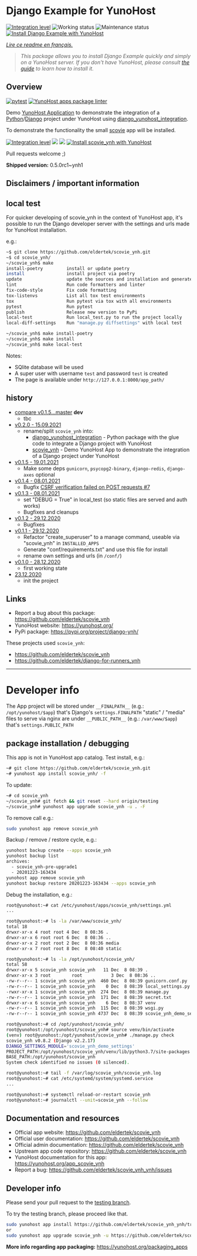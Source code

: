 <!--
N.B.: This README was automatically generated by https://github.com/YunoHost/apps/tree/master/tools/README-generator
It shall NOT be edited by hand.
-->

# Django Example for YunoHost

[![Integration level](https://dash.yunohost.org/integration/scovie_ynh.svg)](https://dash.yunohost.org/appci/app/scovie_ynh) ![Working status](https://ci-apps.yunohost.org/ci/badges/scovie_ynh.status.svg) ![Maintenance status](https://ci-apps.yunohost.org/ci/badges/scovie_ynh.maintain.svg)  
[![Install Django Example with YunoHost](https://install-app.yunohost.org/install-with-yunohost.svg)](https://install-app.yunohost.org/?app=scovie_ynh)

*[Lire ce readme en français.](./README_fr.md)*

> *This package allows you to install Django Example quickly and simply on a YunoHost server.
If you don't have YunoHost, please consult [the guide](https://yunohost.org/#/install) to learn how to install it.*

## Overview

[![pytest](https://github.com/eldertek/scovie_ynh/actions/workflows/pytest.yml/badge.svg)](https://github.com/eldertek/scovie_ynh/actions/workflows/pytest.yml) [![YunoHost apps package linter](https://github.com/eldertek/scovie_ynh/actions/workflows/package_linter.yml/badge.svg)](https://github.com/eldertek/scovie_ynh/actions/workflows/package_linter.yml)

Demo [YunoHost Application](https://install-app.yunohost.org/?app=scovie_ynh) to demonstrate the integration of a [Python](https://www.python.org/)/[Django](https://www.djangoproject.com/) project under YunoHost using [django_yunohost_integration](https://github.com/eldertek/django_yunohost_integration).

To demonstrate the functionality the small [scovie](https://github.com/eldertek/scovie) app will be installed.

[![Integration level](https://dash.yunohost.org/integration/scovie_ynh.svg)](https://dash.yunohost.org/appci/app/scovie_ynh) ![](https://ci-apps.yunohost.org/ci/badges/scovie_ynh.status.svg) ![](https://ci-apps.yunohost.org/ci/badges/scovie_ynh.maintain.svg)
[![Install scovie_ynh with YunoHost](https://install-app.yunohost.org/install-with-yunohost.svg)](https://install-app.yunohost.org/?app=scovie_ynh)


Pull requests welcome ;)


**Shipped version:** 0.5.0rc1~ynh1
## Disclaimers / important information

## local test

For quicker developing of scovie_ynh in the context of YunoHost app,
it's possible to run the Django developer server with the settings
and urls made for YunoHost installation.

e.g.:
```bash
~$ git clone https://github.com/eldertek/scovie_ynh.git
~$ cd scovie_ynh/
~/scovie_ynh$ make
install-poetry         install or update poetry
install                install project via poetry
update                 update the sources and installation and generate "conf/requirements.txt"
lint                   Run code formatters and linter
fix-code-style         Fix code formatting
tox-listenvs           List all tox test environments
tox                    Run pytest via tox with all environments
pytest                 Run pytest
publish                Release new version to PyPi
local-test             Run local_test.py to run the project locally
local-diff-settings    Run "manage.py diffsettings" with local test

~/scovie_ynh$ make install-poetry
~/scovie_ynh$ make install
~/scovie_ynh$ make local-test
```

Notes:

* SQlite database will be used
* A super user with username `test` and password `test` is created
* The page is available under `http://127.0.0.1:8000/app_path/`


## history

* [compare v0.1.5...master](https://github.com/eldertek/scovie_ynh/compare/v0.2.0...master) **dev**
  * tbc
* [v0.2.0 - 15.09.2021](https://github.com/eldertek/scovie_ynh/compare/v0.1.5...v0.2.0)
  * rename/split `scovie_ynh` into:
    * [django_yunohost_integration](https://github.com/jedie/django_yunohost_integration) - Python package with the glue code to integrate a Django project with YunoHost
    * [scovie_ynh](https://github.com/eldertek/scovie_ynh) - Demo YunoHost App to demonstrate the integration of a Django project under YunoHost
* [v0.1.5 - 19.01.2021](https://github.com/eldertek/scovie_ynh/compare/v0.1.4...v0.1.5)
  * Make some deps `gunicorn`, `psycopg2-binary`, `django-redis`, `django-axes` optional
* [v0.1.4 - 08.01.2021](https://github.com/eldertek/scovie_ynh/compare/v0.1.3...v0.1.4)
  * Bugfix [CSRF verification failed on POST requests #7](https://github.com/eldertek/scovie_ynh/issues/7)
* [v0.1.3 - 08.01.2021](https://github.com/eldertek/scovie_ynh/compare/v0.1.2...v0.1.3)
  * set "DEBUG = True" in local_test (so static files are served and auth works)
  * Bugfixes and cleanups
* [v0.1.2 - 29.12.2020](https://github.com/eldertek/scovie_ynh/compare/v0.1.1...v0.1.2)
  * Bugfixes
* [v0.1.1 - 29.12.2020](https://github.com/eldertek/scovie_ynh/compare/v0.1.0...v0.1.1)
  * Refactor "create_superuser" to a manage command, useable via "scovie_ynh" in `INSTALLED_APPS`
  * Generate "conf/requirements.txt" and use this file for install
  * rename own settings and urls (in `/conf/`)
* [v0.1.0 - 28.12.2020](https://github.com/eldertek/scovie_ynh/compare/f578f14...v0.1.0)
  * first working state
* [23.12.2020](https://github.com/eldertek/scovie_ynh/commit/f578f144a3a6d11d7044597c37d550d29c247773)
  * init the project


## Links

* Report a bug about this package: https://github.com/eldertek/scovie_ynh
* YunoHost website: https://yunohost.org/
* PyPi package: https://pypi.org/project/django-ynh/

These projects used `scovie_ynh`:

* https://github.com/eldertek/scovie_ynh
* https://github.com/eldertek/django-for-runners_ynh

---

# Developer info

The App project will be stored under `__FINALPATH__` (e.g.: `/opt/yunohost/$app`) that's Django's `settings.FINALPATH`
"static" / "media" files to serve via nginx are under `__PUBLIC_PATH__` (e.g.: `/var/www/$app`) that's `settings.PUBLIC_PATH`

## package installation / debugging

This app is not in YunoHost app catalog. Test install, e.g.:
```bash
~# git clone https://github.com/eldertek/scovie_ynh.git
~# yunohost app install scovie_ynh/ -f
```
To update:
```bash
~# cd scovie_ynh
~/scovie_ynh# git fetch && git reset --hard origin/testing
~/scovie_ynh# yunohost app upgrade scovie_ynh -u . -F
```

To remove call e.g.:
```bash
sudo yunohost app remove scovie_ynh
```

Backup / remove / restore cycle, e.g.:
```bash
yunohost backup create --apps scovie_ynh
yunohost backup list
archives:
  - scovie_ynh-pre-upgrade1
  - 20201223-163434
yunohost app remove scovie_ynh
yunohost backup restore 20201223-163434 --apps scovie_ynh
```

Debug the installation, e.g.:
```bash
root@yunohost:~# cat /etc/yunohost/apps/scovie_ynh/settings.yml
...

root@yunohost:~# ls -la /var/www/scovie_ynh/
total 18
drwxr-xr-x 4 root root 4 Dec  8 08:36 .
drwxr-xr-x 6 root root 6 Dec  8 08:36 ..
drwxr-xr-x 2 root root 2 Dec  8 08:36 media
drwxr-xr-x 7 root root 8 Dec  8 08:40 static

root@yunohost:~# ls -la /opt/yunohost/scovie_ynh/
total 58
drwxr-xr-x 5 scovie_ynh scovie_ynh   11 Dec  8 08:39 .
drwxr-xr-x 3 root        root           3 Dec  8 08:36 ..
-rw-r--r-- 1 scovie_ynh scovie_ynh  460 Dec  8 08:39 gunicorn.conf.py
-rw-r--r-- 1 scovie_ynh scovie_ynh    0 Dec  8 08:39 local_settings.py
-rwxr-xr-x 1 scovie_ynh scovie_ynh  274 Dec  8 08:39 manage.py
-rw-r--r-- 1 scovie_ynh scovie_ynh  171 Dec  8 08:39 secret.txt
drwxr-xr-x 6 scovie_ynh scovie_ynh    6 Dec  8 08:37 venv
-rw-r--r-- 1 scovie_ynh scovie_ynh  115 Dec  8 08:39 wsgi.py
-rw-r--r-- 1 scovie_ynh scovie_ynh 4737 Dec  8 08:39 scovie_ynh_demo_settings.py

root@yunohost:~# cd /opt/yunohost/scovie_ynh/
root@yunohost:/opt/yunohost/scovie_ynh# source venv/bin/activate
(venv) root@yunohost:/opt/yunohost/scovie_ynh# ./manage.py check
scovie_ynh v0.8.2 (Django v2.2.17)
DJANGO_SETTINGS_MODULE='scovie_ynh_demo_settings'
PROJECT_PATH:/opt/yunohost/scovie_ynh/venv/lib/python3.7/site-packages
BASE_PATH:/opt/yunohost/scovie_ynh
System check identified no issues (0 silenced).

root@yunohost:~# tail -f /var/log/scovie_ynh/scovie_ynh.log
root@yunohost:~# cat /etc/systemd/system/systemd.service
...

root@yunohost:~# systemctl reload-or-restart scovie_ynh
root@yunohost:~# journalctl --unit=scovie_ynh --follow
```



## Documentation and resources

* Official app website: <https://github.com/eldertek/scovie_ynh>
* Official user documentation: <https://github.com/eldertek/scovie_ynh>
* Official admin documentation: <https://github.com/eldertek/scovie_ynh>
* Upstream app code repository: <https://github.com/eldertek/scovie_ynh>
* YunoHost documentation for this app: <https://yunohost.org/app_scovie_ynh>
* Report a bug: <https://github.com/eldertek/scovie_ynh_ynh/issues>

## Developer info

Please send your pull request to the [testing branch](https://github.com/eldertek/scovie_ynh_ynh/tree/testing).

To try the testing branch, please proceed like that.

``` bash
sudo yunohost app install https://github.com/eldertek/scovie_ynh_ynh/tree/testing --debug
or
sudo yunohost app upgrade scovie_ynh -u https://github.com/eldertek/scovie_ynh_ynh/tree/testing --debug
```

**More info regarding app packaging:** <https://yunohost.org/packaging_apps>
